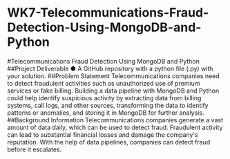 # WK7-Telecommunications-Fraud-Detection-Using-MongoDB-and-Python


#Telecommunications Fraud Detection Using MongoDB and Python
##Project Deliverable
● A GitHub repository with a python file (.py) with your solution.
##Problem Statement
Telecommunications companies need to detect fraudulent activities such as unauthorized use of
premium services or fake billing. Building a data pipeline with MongoDB and Python could help
identify suspicious activity by extracting data from billing systems, call logs, and other sources,
transforming the data to identify patterns or anomalies, and storing it in MongoDB for further
analysis.
##Background Information
Telecommunications companies generate a vast amount of data daily, which can be used to
detect fraud. Fraudulent activity can lead to substantial financial losses and damage the
company's reputation. With the help of data pipelines, companies can detect fraud before it
escalates.
